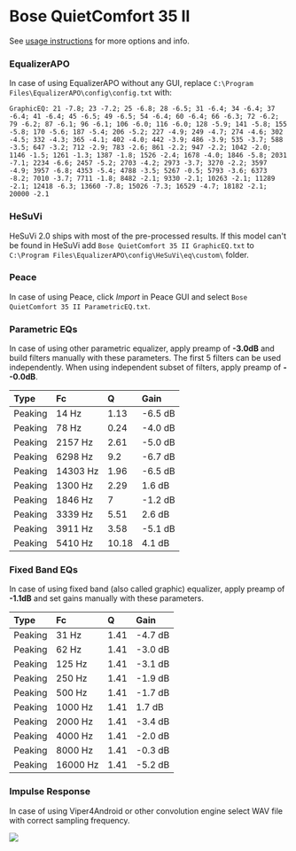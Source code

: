 # Bose QuietComfort 35 II
See [usage instructions](https://github.com/jaakkopasanen/AutoEq#usage) for more options and info.

### EqualizerAPO
In case of using EqualizerAPO without any GUI, replace `C:\Program Files\EqualizerAPO\config\config.txt`
with:
```
GraphicEQ: 21 -7.8; 23 -7.2; 25 -6.8; 28 -6.5; 31 -6.4; 34 -6.4; 37 -6.4; 41 -6.4; 45 -6.5; 49 -6.5; 54 -6.4; 60 -6.4; 66 -6.3; 72 -6.2; 79 -6.2; 87 -6.1; 96 -6.1; 106 -6.0; 116 -6.0; 128 -5.9; 141 -5.8; 155 -5.8; 170 -5.6; 187 -5.4; 206 -5.2; 227 -4.9; 249 -4.7; 274 -4.6; 302 -4.5; 332 -4.3; 365 -4.1; 402 -4.0; 442 -3.9; 486 -3.9; 535 -3.7; 588 -3.5; 647 -3.2; 712 -2.9; 783 -2.6; 861 -2.2; 947 -2.2; 1042 -2.0; 1146 -1.5; 1261 -1.3; 1387 -1.8; 1526 -2.4; 1678 -4.0; 1846 -5.8; 2031 -7.1; 2234 -6.6; 2457 -5.2; 2703 -4.2; 2973 -3.7; 3270 -2.2; 3597 -4.9; 3957 -6.8; 4353 -5.4; 4788 -3.5; 5267 -0.5; 5793 -3.6; 6373 -8.2; 7010 -3.7; 7711 -1.8; 8482 -2.1; 9330 -2.1; 10263 -2.1; 11289 -2.1; 12418 -6.3; 13660 -7.8; 15026 -7.3; 16529 -4.7; 18182 -2.1; 20000 -2.1
```

### HeSuVi
HeSuVi 2.0 ships with most of the pre-processed results. If this model can't be found in HeSuVi add
`Bose QuietComfort 35 II GraphicEQ.txt` to `C:\Program Files\EqualizerAPO\config\HeSuVi\eq\custom\` folder.

### Peace
In case of using Peace, click *Import* in Peace GUI and select `Bose QuietComfort 35 II ParametricEQ.txt`.

### Parametric EQs
In case of using other parametric equalizer, apply preamp of **-3.0dB** and build filters manually
with these parameters. The first 5 filters can be used independently.
When using independent subset of filters, apply preamp of **--0.0dB**.

| Type    | Fc       |     Q | Gain    |
|:--------|:---------|:------|:--------|
| Peaking | 14 Hz    |  1.13 | -6.5 dB |
| Peaking | 78 Hz    |  0.24 | -4.0 dB |
| Peaking | 2157 Hz  |  2.61 | -5.0 dB |
| Peaking | 6298 Hz  |  9.2  | -6.7 dB |
| Peaking | 14303 Hz |  1.96 | -6.5 dB |
| Peaking | 1300 Hz  |  2.29 | 1.6 dB  |
| Peaking | 1846 Hz  |  7    | -1.2 dB |
| Peaking | 3339 Hz  |  5.51 | 2.6 dB  |
| Peaking | 3911 Hz  |  3.58 | -5.1 dB |
| Peaking | 5410 Hz  | 10.18 | 4.1 dB  |

### Fixed Band EQs
In case of using fixed band (also called graphic) equalizer, apply preamp of **-1.1dB** and set
gains manually with these parameters.

| Type    | Fc       |    Q | Gain    |
|:--------|:---------|:-----|:--------|
| Peaking | 31 Hz    | 1.41 | -4.7 dB |
| Peaking | 62 Hz    | 1.41 | -3.0 dB |
| Peaking | 125 Hz   | 1.41 | -3.1 dB |
| Peaking | 250 Hz   | 1.41 | -1.9 dB |
| Peaking | 500 Hz   | 1.41 | -1.7 dB |
| Peaking | 1000 Hz  | 1.41 | 1.7 dB  |
| Peaking | 2000 Hz  | 1.41 | -3.4 dB |
| Peaking | 4000 Hz  | 1.41 | -2.0 dB |
| Peaking | 8000 Hz  | 1.41 | -0.3 dB |
| Peaking | 16000 Hz | 1.41 | -5.2 dB |

### Impulse Response
In case of using Viper4Android or other convolution engine select WAV file with correct sampling frequency.

![](https://raw.githubusercontent.com/jaakkopasanen/AutoEq/master/results/rtings/avg/Bose%20QuietComfort%2035%20II/Bose%20QuietComfort%2035%20II.png)